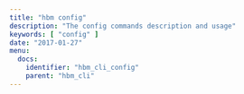 ```yaml
---
title: "hbm config"
description: "The config commands description and usage"
keywords: [ "config" ]
date: "2017-01-27"
menu:
  docs:
    identifier: "hbm_cli_config"
    parent: "hbm_cli"
---
```

